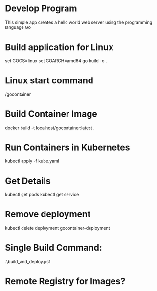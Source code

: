 # Develop Program
This simple app creates a hello world web server using the programming language Go

# Build application for Linux
set GOOS=linux
set GOARCH=amd64
go build -o .

# Linux start command
/gocontainer

# Build Container Image
docker build -t localhost/gocontainer:latest .

# Run Containers in Kubernetes
kubectl apply -f kube.yaml

# Get Details 
kubectl get pods
kubectl get service

# Remove deployment
kubectl delete deployment gocontainer-deployment

# Single Build Command:
.\build_and_deploy.ps1

# Remote Registry for Images?